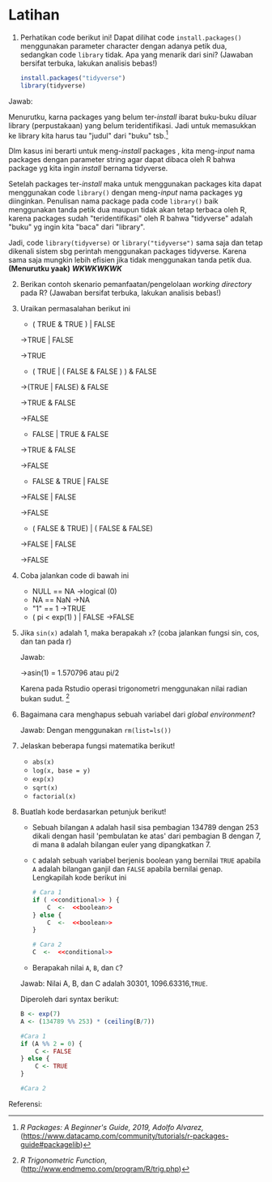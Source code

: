 # Latihan

1. Perhatikan code berikut ini! Dapat dilihat code `install.packages()` menggunakan parameter character dengan adanya petik dua, sedangkan code `library` tidak. Apa yang menarik dari sini? (Jawaban bersifat terbuka, lakukan analisis bebas!)

    ```R
    install.packages("tidyverse")
    library(tidyverse)
    ```
Jawab:

Menurutku, karna packages yang belum ter-*install* ibarat buku-buku diluar library (perpustakaan) yang belum teridentifikasi. Jadi untuk memasukkan ke library kita harus tau "judul" dari "buku" tsb.[^1] 

Dlm kasus ini berarti untuk meng-*install* packages , kita meng-*input* nama packages dengan parameter string agar dapat dibaca oleh R bahwa package yg kita ingin *install* bernama tidyverse.

Setelah packages ter-*install* maka untuk menggunakan packages kita dapat menggunakan code `library()` dengan meng-*input* nama packages yg diinginkan. Penulisan nama package pada code `library()` baik menggunakan tanda petik dua maupun tidak akan tetap terbaca oleh R, karena packages sudah "teridentifikasi" oleh R bahwa "tidyverse" adalah "buku" yg ingin kita "baca" dari "library".

Jadi, code `library(tidyverse)` or `library("tidyverse")` sama saja dan tetap dikenali sistem sbg perintah menggunakan packages tidyverse. Karena sama saja mungkin lebih efisien jika tidak menggunakan tanda petik dua. **(Menurutku yaak)** ***WKWKWKWK*** 

2. Berikan contoh skenario pemanfaatan/pengelolaan *working directory* pada R? (Jawaban bersifat terbuka, lakukan analisis bebas!)

3. Uraikan permasalahan berikut ini
    - ( TRUE & TRUE ) | FALSE

    ->TRUE | FALSE
    
    ->TRUE
    
    - ( TRUE | ( FALSE & FALSE ) ) & FALSE
    
    ->(TRUE | FALSE) & FALSE
    
    ->TRUE & FALSE
    
    ->FALSE
    
    - FALSE | TRUE & FALSE

    ->TRUE & FALSE
    
    ->FALSE
    
    - FALSE & TRUE | FALSE
  
    ->FALSE | FALSE
  
    ->FALSE

    - ( FALSE & TRUE) | ( FALSE & FALSE)
  
    ->FALSE | FALSE
  
    ->FALSE

4. Coba jalankan code di bawah ini
   - NULL == NA
    ->logical (0)
   - NA == NaN
    ->NA
   - "1" == 1
    ->TRUE
   - ( pi < exp(1) ) | FALSE
    ->FALSE

5. Jika `sin(x)` adalah 1, maka berapakah `x`? (coba jalankan fungsi sin, cos, dan tan pada r)

   Jawab:

   ->asin(1) = 1.570796 atau pi/2

   Karena pada Rstudio operasi trigonometri menggunakan nilai radian bukan sudut. [^2]

6. Bagaimana cara menghapus sebuah variabel dari *global environment*?

   Jawab:
   Dengan menggunakan `rm(list=ls())`

7. Jelaskan beberapa fungsi matematika berikut!
   - `abs(x)`
   - `log(x, base = y)`
   - `exp(x)`
   - `sqrt(x)`
   - `factorial(x)`

8. Buatlah kode berdasarkan petunjuk berikut!

   - Sebuah bilangan `A` adalah hasil sisa pembagian 134789 dengan 253 dikali dengan hasil 'pembulatan ke atas' dari pembagian B dengan 7, di mana `B` adalah bilangan euler yang dipangkatkan 7.

   - `C` adalah sebuah variabel berjenis boolean yang bernilai `TRUE` apabila `A` adalah bilangan ganjil dan `FALSE` apabila bernilai genap. Lengkapilah kode berikut ini

     ```R
     # Cara 1
     if ( <<conditional>> ) {
         C  <-  <<boolean>>
     } else {
         C  <-  <<boolean>>
     }
     ```

     ```R
     # Cara 2
     C  <-  <<conditional>>
     ```

   - Berapakah nilai `A`, `B`, dan `C`?

   Jawab:
   Nilai A, B, dan C adalah 30301, 1096.63316,`TRUE`.

   Diperoleh dari syntax berikut:
     ```R
     B <- exp(7)
     A <- (134789 %% 253) * (ceiling(B/7))
     
    #Cara 1
     if (A %% 2 = 0) {
         C <- FALSE
     } else {
         C <- TRUE
     }
     
     #Cara 2
     ```



Referensi:

[^1]: *R Packages: A Beginner's Guide, 2019, Adolfo Alvarez,* (https://www.datacamp.com/community/tutorials/r-packages-guide#packagelib)

[^2]: *R Trigonometric Function*, (http://www.endmemo.com/program/R/trig.php)
